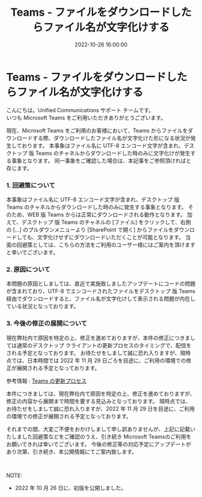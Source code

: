 ﻿---
title: Teams - ファイルをダウンロードしたらファイル名が文字化けする
date: 2022-10-26 16:00:00
tags:
  - Teams
  - Information
---

# Teams - ファイルをダウンロードしたらファイル名が文字化けする

こんにちは。Unified Communications サポート チームです。  
いつも Microsoft Teams をご利用いただきありがとうございます。  

現在、Microsoft Teams をご利用のお客様において、Teams からファイルをダウンロードする際、ダウンロードしたファイル名が文字化けた形になる状況が発生しております。
本事象はファイル名に UTF-8 エンコード文字が含まれ、デスクトップ 版 Teams のチャネルからダウンロードした時のみに文字化けが発生する事象となります。
同一事象をご確認した場合は、本記事をご参照頂ければと存じます。

### 1. 回避策について
本事象はファイル名に UTF-8 エンコード文字が含まれ、デスクトップ 版 Teams のチャネルからダウンロードした時のみに発生する事象となります。
そのため、WEB 版 Teams からは正常にダウンロードされる動作となります。
加えて、デスクトップ 版 Teams のチャネルの [ファイル] をクリックして、右側の […] のプルダウンメニューより [SharePoint で開く] からファイルをダウンロードしても、文字化けせずにダウンロードいただくことが可能となります。
当面の回避策としては、こちらの方法をご利用のユーザー様にはご案内を頂けますと幸いでございます。

### 2. 原因について
本問題の原因としましては、直近で実施致しましたアップデートにコードの問題が含まれており、UTF-8 でエンコードされたファイルをデスクトップ 版 Teams 経由でダウンロードすると、ファイル名が文字化けして表示される問題が内在している状況となっております。

### 3. 今後の修正の展開について
現在弊社内で原因を特定の上、修正を進めておりますが、本件の修正につきましては通常のデスクトップ クライアントの更新プロセスのタイミングで、配信をされる予定となっております。
お待たせをしまして誠に恐れ入りますが、現時点では、日本時間では 2022 年 11 月 29 日ごろを目途に、ご利用の環境での修正が展開される予定となっております。

参考情報 : [Teams の更新プロセス](https://learn.microsoft.com/ja-jp/microsoftteams/teams-client-update)

本件につきましては、現在弊社内で原因を特定の上、修正を進めておりますが、修正の内容から展開まで時間を要する見込みとなっております。
現時点では、お待たせをしまして誠に恐れ入りますが、2022 年 11 月 29 日を目途に、ご利用の環境での修正が展開される予定となっております。

それまでの間、大変ご不便をおかけしまして申し訳ありませんが、上記に記載いたしました回避策などをご確認のうえ、引き続き Microsoft Teamsのご利用をお願いできれば幸いでございます。
今後の修正等の対応予定にアップデートがあり次第、引き続き、本公開情報にてご案内致します。

<br />

NOTE:  
- 2022 年 10 月 26 日に、初版を公開しました。


